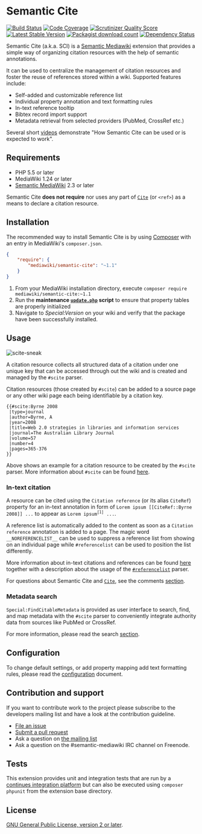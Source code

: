 # Semantic Cite

[![Build Status](https://secure.travis-ci.org/SemanticMediaWiki/SemanticCite.svg?branch=master)](http://travis-ci.org/SemanticMediaWiki/SemanticCite)
[![Code Coverage](https://scrutinizer-ci.com/g/SemanticMediaWiki/SemanticCite/badges/coverage.png?s=f3501ede0bcc98824aa51501eb3647ecf71218c0)](https://scrutinizer-ci.com/g/SemanticMediaWiki/SemanticCite/)
[![Scrutinizer Quality Score](https://scrutinizer-ci.com/g/SemanticMediaWiki/SemanticCite/badges/quality-score.png?s=d9aac7e68e6554f95b0a89608cbc36985429d819)](https://scrutinizer-ci.com/g/SemanticMediaWiki/SemanticCite/)
[![Latest Stable Version](https://poser.pugx.org/mediawiki/semantic-cite/version.png)](https://packagist.org/packages/mediawiki/semantic-cite)
[![Packagist download count](https://poser.pugx.org/mediawiki/semantic-cite/d/total.png)](https://packagist.org/packages/mediawiki/semantic-cite)
[![Dependency Status](https://www.versioneye.com/php/mediawiki:semantic-cite/badge.png)](https://www.versioneye.com/php/mediawiki:semantic-cite)

Semantic Cite (a.k.a. SCI) is a [Semantic Mediawiki][smw] extension that provides a simple
way of organizing citation resources with the help of semantic annotations.

It can be used to centralize the management of citation resources and foster the
reuse of references stored within a wiki. Supported features include:

- Self-added and customizable reference list
- Individual property annotation and text formatting rules
- In-text reference tooltip
- Bibtex record import support
- Metadata retrieval from selected providers (PubMed, CrossRef etc.)

Several short [videos](https://www.youtube.com/playlist?list=PLIJ9eX-UsA5eI_YFdn6HeO2Dcta4CrPzX) demonstrate
"How Semantic Cite can be used or is expected to work".

## Requirements

- PHP 5.5 or later
- MediaWiki 1.24 or later
- [Semantic MediaWiki][smw] 2.3 or later

Semantic Cite **does not require** nor uses any part of [`Cite`][mw-cite] (or `<ref>`)
as a means to declare a citation resource.

## Installation

The recommended way to install Semantic Cite is by using [Composer][composer] with an entry in MediaWiki's `composer.json`.

```json
{
	"require": {
		"mediawiki/semantic-cite": "~1.1"
	}
}
```
1. From your MediaWiki installation directory, execute
   `composer require mediawiki/semantic-cite:~1.1`
2. Run the **maintenance [`update.php`][mw-update] script** to ensure that property tables
   are properly initialized
3. Navigate to _Special:Version_ on your wiki and verify that the package
   have been successfully installed.

## Usage

![scite-sneak](https://cloud.githubusercontent.com/assets/1245473/8370671/7d8bfeac-1bcb-11e5-9007-79a3d39f70ce.png)

A citation resource collects all structured data of a citation under one unique key that
can be accessed through out the wiki and is created and managed by the `#scite` parser.

Citation resources (those created by `#scite`) can be added to a source page
or any other wiki page each being identifiable by a citation key.

```
{{#scite:Byrne 2008
 |type=journal
 |author=Byrne, A
 |year=2008
 |title=Web 2.0 strategies in libraries and information services
 |journal=The Australian Library Journal
 |volume=57
 |number=4
 |pages=365-376
}}
```

Above shows an example for a citation resource to be created by the `#scite` parser. More
information about `#scite` can be found [here][docs-scite].

### In-text citation

A resource can be cited using the `Citation reference` (or its alias `CiteRef`)
property for an in-text annotation in form of `Lorem ipsum [[CiteRef::Byrne 2008]] ...` to appear as
`Lorem ipsum`<sup>`[1]`</sup>` ...`.

A reference list is automatically added to the content as soon as a `Citation reference`
annotation is added to a page. The magic word `__NOREFERENCELIST__` can be used to suppress
a reference list from showing on an individual page while `#referencelist` can be used to position
the list differently.

More information about in-text citations and references can be found [here][docs-intext] together
with a description about the usage of the [`#referencelist`][docs-referencelist] parser.

For questions about Semantic Cite and [`Cite`][mw-cite], see the comments [section][docs-faq].

### Metadata search

`Special:FindCitableMetadata` is provided as user interface to search, find, and map metadata with the
`#scite` parser to conveniently integrate authority data from sources like PubMed or CrossRef.

For more information, please read the search [section][docs-search].

## Configuration

To change default settings, or add property mapping add text formatting rules, please read the
[configuration][config] document.

## Contribution and support

If you want to contribute work to the project please subscribe to the developers mailing list and
have a look at the contribution guideline.

* [File an issue](https://github.com/SemanticMediaWiki/SemanticCite/issues)
* [Submit a pull request](https://github.com/SemanticMediaWiki/SemanticCite/pulls)
* Ask a question on [the mailing list](https://semantic-mediawiki.org/wiki/Mailing_list)
* Ask a question on the #semantic-mediawiki IRC channel on Freenode.

## Tests

This extension provides unit and integration tests that are run by a [continues integration platform][travis]
but can also be executed using `composer phpunit` from the extension base directory.

## License

[GNU General Public License, version 2 or later][gpl-licence].

[smw]: https://github.com/SemanticMediaWiki/SemanticMediaWiki
[contributors]: https://github.com/SemanticMediaWiki/SemanticCite/graphs/contributors
[travis]: https://travis-ci.org/SemanticMediaWiki/SemanticCite
[gpl-licence]: https://www.gnu.org/copyleft/gpl.html
[composer]: https://getcomposer.org/
[mw-cite]: https://github.com/wikimedia/mediawiki-extensions-Cite
[mw-update]: https://www.mediawiki.org/wiki/Manual:Update.php
[config]: https://github.com/SemanticMediaWiki/SemanticCite/blob/master/docs/00-configurations.md
[docs-faq]: https://github.com/SemanticMediaWiki/SemanticCite/blob/master/docs/08-faq.md
[docs-search]: https://github.com/SemanticMediaWiki/SemanticCite/blob/master/docs/07-metadata-search.md
[docs-scite]: https://github.com/SemanticMediaWiki/SemanticCite/blob/master/docs/04-scite.md
[docs-intext]: https://github.com/SemanticMediaWiki/SemanticCite/blob/master/docs/06-references.md
[docs-referencelist]: https://github.com/SemanticMediaWiki/SemanticCite/blob/master/docs/05-referencelist.md
[remi]: https://github.com/onoi/remi
